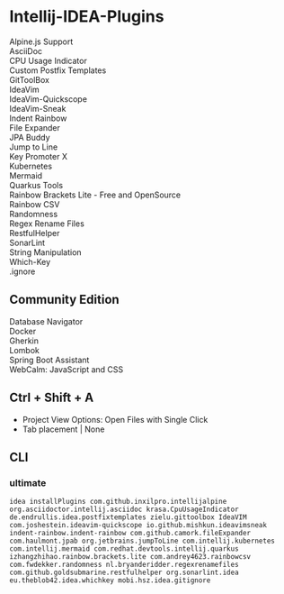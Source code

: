 # Intellij-IDEA-Plugins
Alpine.​js Support  
AsciiDoc  
CPU Usage Indicator  
Custom Postfix Templates  
GitToolBox  
IdeaVim  
IdeaVim-Quickscope  
IdeaVim-Sneak  
Indent Rainbow  
File Expander  
JPA Buddy  
Jump to Line  
Key Promoter X  
Kubernetes  
Mermaid  
Quarkus Tools  
Rainbow Brackets Lite - Free and OpenSource  
Rainbow CSV  
Randomness  
Regex Rename Files  
RestfulHelper  
SonarLint  
String Manipulation  
Which-Key  
.ignore  
## Community Edition
Database Navigator  
Docker  
Gherkin  
Lombok  
Spring Boot Assistant  
WebCalm: JavaScript and CSS  

## Ctrl + Shift + A
- Project View Options: Open Files with Single Click
- Tab placement | None 
## CLI
### ultimate
```
idea installPlugins com.github.inxilpro.intellijalpine org.asciidoctor.intellij.asciidoc krasa.CpuUsageIndicator de.endrullis.idea.postfixtemplates zielu.gittoolbox IdeaVIM com.joshestein.ideavim-quickscope io.github.mishkun.ideavimsneak indent-rainbow.indent-rainbow com.github.camork.fileExpander com.haulmont.jpab org.jetbrains.jumpToLine com.intellij.kubernetes com.intellij.mermaid com.redhat.devtools.intellij.quarkus izhangzhihao.rainbow.brackets.lite com.andrey4623.rainbowcsv com.fwdekker.randomness nl.bryanderidder.regexrenamefiles com.github.goldsubmarine.restfulhelper org.sonarlint.idea eu.theblob42.idea.whichkey mobi.hsz.idea.gitignore
```
